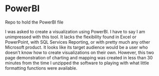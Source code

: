 # PowerBI
Repo to hold the PowerBI file

I was asked to create a visualization using PowerBI.  I have to say I am unimpressed with this tool.  It lacks the flexibility found in Excel or PowerPoint, with SQL Services Reporting, or with pretty much any other Microsoft product.  It looks like its target audience would be a user who doesn't know how to create visualizations on their own.  However, this two page demonstration of charting and mapping was created in less than 30 minutes from the time I unzipped the software to playing with what little formatting functions were available.  

